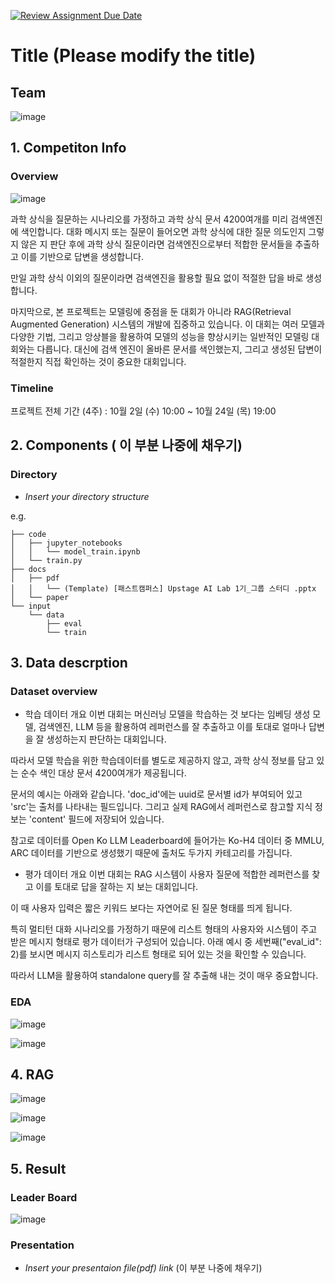 [![Review Assignment Due Date](https://classroom.github.com/assets/deadline-readme-button-22041afd0340ce965d47ae6ef1cefeee28c7c493a6346c4f15d667ab976d596c.svg)](https://classroom.github.com/a/Tm6AYAOm)
# Title (Please modify the title)
## Team

![image](https://github.com/user-attachments/assets/57586433-261e-4f14-b811-8861ba1757cd)


## 1. Competiton Info

### Overview

![image](https://github.com/user-attachments/assets/9911a936-967b-448d-87e7-4a217f27f0d5)

과학 상식을 질문하는 시나리오를 가정하고 과학 상식 문서 4200여개를 미리 검색엔진에 색인합니다.
대화 메시지 또는 질문이 들어오면 과학 상식에 대한 질문 의도인지 그렇지 않은 지 판단 후에 과학 상식 질문이라면 검색엔진으로부터 적합한 문서들을 추출하고 이를 기반으로 답변을 생성합니다. 

만일 과학 상식 이외의 질문이라면 검색엔진을 활용할 필요 없이 적절한 답을 바로 생성합니다.

마지막으로, 본 프로젝트는 모델링에 중점을 둔 대회가 아니라 RAG(Retrieval Augmented Generation) 시스템의 개발에 집중하고 있습니다. 이 대회는 여러 모델과 다양한 기법, 그리고 앙상블을 활용하여 모델의 성능을 향상시키는 일반적인 모델링 대회와는 다릅니다. 대신에 검색 엔진이 올바른 문서를 색인했는지, 그리고 생성된 답변이 적절한지 직접 확인하는 것이 중요한 대회입니다.

### Timeline

프로젝트 전체 기간 (4주) : 10월 2일 (수) 10:00 ~ 10월 24일 (목) 19:00

## 2. Components ( 이 부분 나중에 채우기)

### Directory

- _Insert your directory structure_

e.g.
```
├── code
│   ├── jupyter_notebooks
│   │   └── model_train.ipynb
│   └── train.py
├── docs
│   ├── pdf
│   │   └── (Template) [패스트캠퍼스] Upstage AI Lab 1기_그룹 스터디 .pptx
│   └── paper
└── input
    └── data
        ├── eval
        └── train
```

## 3. Data descrption

### Dataset overview

- 학습 데이터 개요
이번 대회는 머신러닝 모델을 학습하는 것 보다는 임베딩 생성 모델, 검색엔진, LLM 등을 활용하여 레퍼런스를 잘 추출하고 이를 토대로 얼마나 답변을 잘 생성하는지 판단하는 대회입니다.

따라서 모델 학습을 위한 학습데이터를 별도로 제공하지 않고, 과학 상식 정보를 담고 있는 순수 색인 대상 문서 4200여개가 제공됩니다. 

문서의 예시는 아래와 같습니다. 'doc_id'에는 uuid로 문서별 id가 부여되어 있고 'src'는 출처를 나타내는 필드입니다. 그리고 실제 RAG에서 레퍼런스로 참고할 지식 정보는 'content' 필드에 저장되어 있습니다.

참고로  데이터를 Open Ko LLM Leaderboard에 들어가는 Ko-H4 데이터 중 MMLU, ARC 데이터를 기반으로 생성했기 때문에 출처도 두가지 카테고리를 가집니다.

- 평가 데이터 개요
이번 대회는 RAG 시스템이 사용자 질문에 적합한 레퍼런스를 찾고 이를 토대로 답을 잘하는 지 보는 대회입니다.

이 때 사용자 입력은 짧은 키워드 보다는 자연어로 된 질문 형태를 띄게 됩니다.

특히 멀티턴 대화 시나리오를 가정하기 때문에 리스트 형태의 사용자와 시스템이 주고 받은 메시지 형태로 평가 데이터가 구성되어 있습니다. 아래 예시 중 세번째("eval_id": 2)를 보시면 메시지 히스토리가 리스트 형태로 되어 있는 것을 확인할 수 있습니다.

따라서 LLM을 활용하여 standalone query를 잘 추출해 내는 것이 매우 중요합니다.

### EDA

![image](https://github.com/user-attachments/assets/4af60c24-dd93-4c25-87a8-056a0e29601d)

![image](https://github.com/user-attachments/assets/0714c5bc-7e44-4b00-875c-9c5e76156205)


## 4. RAG

![image](https://github.com/user-attachments/assets/74256ab5-a70a-4937-a3eb-6dd15ff166a0)

![image](https://github.com/user-attachments/assets/89a16e13-4d05-4e31-bf5c-4c7eb680dd61)

![image](https://github.com/user-attachments/assets/7a641738-031f-49ff-b136-cd5e2bd733d7)


## 5. Result

### Leader Board

![image](https://github.com/user-attachments/assets/b8ef99e6-d972-4f53-bc46-d9d310d2c0fd)


### Presentation

- _Insert your presentaion file(pdf) link_ (이 부분 나중에 채우기)


